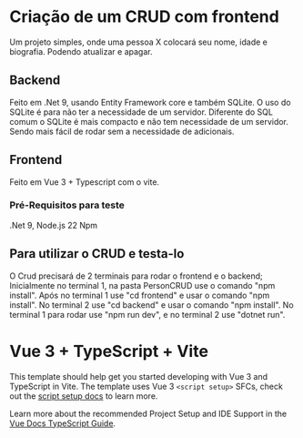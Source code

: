 # Criação de um CRUD com frontend

Um projeto simples, onde uma pessoa X colocará seu nome, idade e biografia.
Podendo atualizar e apagar.

## Backend

Feito em .Net 9, usando Entity Framework core e também SQLite.
O uso do SQLite é para não ter a necessidade de um servidor.
Diferente do SQL comum o SQLite é mais compacto e não tem necessidade de um servidor.
Sendo mais fácil de rodar sem a necessidade de adicionais.

## Frontend

Feito em Vue 3 + Typescript com o vite.

### Pré-Requisitos para teste

.Net 9,
Node.js 22
Npm

## Para utilizar o CRUD e testa-lo

O Crud precisará de 2 terminais para rodar o frontend e o backend;
Inicialmente no terminal 1, na pasta PersonCRUD use o comando "npm install".
Após no terminal 1 use "cd frontend" e usar o comando "npm install".
No terminal 2 use "cd backend" e usar o comando "npm install".
No terminal 1 para rodar use "npm run dev", e no terminal 2 use "dotnet run".

# Vue 3 + TypeScript + Vite

This template should help get you started developing with Vue 3 and TypeScript in Vite. The template uses Vue 3 `<script setup>` SFCs, check out the [script setup docs](https://v3.vuejs.org/api/sfc-script-setup.html#sfc-script-setup) to learn more.

Learn more about the recommended Project Setup and IDE Support in the [Vue Docs TypeScript Guide](https://vuejs.org/guide/typescript/overview.html#project-setup).
